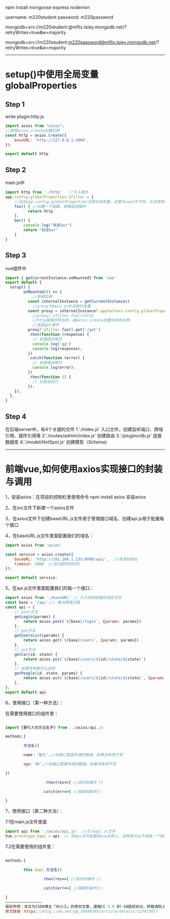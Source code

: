 npm install mongoose express nodemon

username: m220student
password: m220password

mongodb+srv://m220student:<password>@mflix.tsiey.mongodb.net/?retryWrites=true&w=majority

mongodb+srv://m220student:m220password@mflix.tsiey.mongodb.net/?retryWrites=true&w=majority
___


# setup()中使用全局变量globalProperties

## Step 1
write plugin:http.js
```javascript
import axios from "axios";
//使用axios.create创建实例
const http = axios.create({
    baseURL: 'http://127.0.0.1:3000',
});

export default http
```

## Step 2
main.js中
```javascript
import http from './http'   //引入插件
app.config.globalProperties.$filter = {
    //此处app.config.globalProperties注册全局变量，这里与vue2中不同，无法使用$http,因此使用$filter或者其他未在全局注册的单词
    foo() { //创建一个函数，直接返回插件
          return http
    },
    bar() {
        console.log("我是bar")
        return "我是bar"
    }
}
```
## Step 3
vue组件中
```javascript
import { getCurrentInstance,onMounted} from 'vue'
export default {
  setup() {
        onMounted(() => {
            //获得实例
          const internalInstance = getCurrentInstance() 
            //proxy为main.js中注册的变量
          const proxy = internalInstance?.appContext.config.globalProperties
            //proxy?.$filter.foo()=http
            //http是插件导出的、由axios.create创建出来的实例
            //发起get请求
          proxy?.$filter.foo().get('/get')
          .then(function (response) {
            // 处理成功情况
            console.log('gg')
            console.log(response);
          })
          .catch(function (error) {
            // 处理错误情况
            console.log(error);
          })
          .then(function () {
            // 总是会执行
          });
    });
  },
}
```
## Step 4
在后端server中，有4个关键的文件
1.'./index.js'
    入口文件，创建监听端口、跨域引用、插件引用等
2.'./routes/admin/index.js'
    创建路由
3.'./plugins/db.js'
    连接数据库
4.'./model/HotSpot.js'
    创建模型（Schema）


-----------------
# 前端vue,如何使用axios实现接口的封装与调用
1，安装axios：在项目的控制栏里使用命令 npm install axios 安装axios

2，在src文件下新建一个axios文件

3，在axios文件下创建baseURL.js文件用于管理接口域名、创建api.js用于配置每个接口

4，在baseURL.js文件里面配置我们的域名：
```javascript
import axios from 'axios'

const service = axios.create({
    baseURL: 'http://192.168.1.133:8080/api/',  //请求的地址
    timeout: 5000  //访问超时的时间
});

export default service;
```
5，在api.js文件里面配置我们的每一个接口：
```javascript
import axios from './baseURL' // 引入刚刚创建的域名文件
const base = '/api';// 解决跨域问题
const api = {
    // post方法
    getLogin(params) {
        return axios.post(`${base}/login`, {params: params})
    },
    // get方法
    getUsersList(params) {
        return axios.get(`${base}/users`, {params: params})
    },
    // put方法
    getCar(id, state) {
        return axios.put(`${base}/users/${id}/state/${state}`)
    },
    // 如需传参数可以这样
    getPeople(id, state, params) {
        return axios.put(`${base}/users/${id}/state/${state}`, {params: params})
    },
};
export default api
```
6，使用接口（第一种方法）：

在需要使用接口的组件里：
```javascript

import {要引入的方法名字} from ../axios/api.js

methods:{

        方法名({

        name：'张三',//向接口里面传递的数据，如果没有则不写

        age:'30',//向接口里面传递的数据，如果没有则不写

})

                 .then(res=>{ //成功的操作 })

                .catch(err=>{ //报错的操作});

}

```
7，使用接口（第二种方法）：

7.1在main.js文件里面

```javascript
import api from './axios/api.js'  //引入api.js文件
Vue.prototype.$api = api  // 将api文件挂载到vue实例上，这样就可以不用每一个组件里都引用接口文件
```

7.2在需要使用的组件里：
```javascript

methods:{

        this.$api.方法名()

                .then(res=>{ //成功的操作 })

                .catch(err=>{ //报错的操作});

}
————————————————
版权声明：本文为CSDN博主「向小江」的原创文章，遵循CC 4.0 BY-SA版权协议，转载请附上原文出处链接及本声明。
原文链接：https://blog.csdn.net/qq_43680785/article/details/123873017
```
